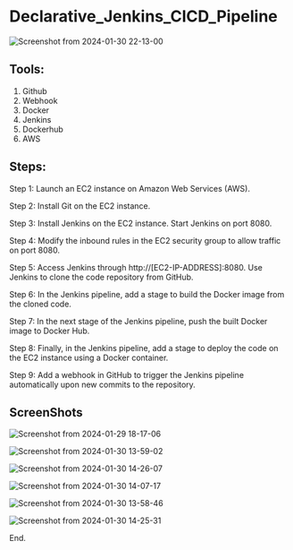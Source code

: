 # Declarative_Jenkins_CICD_Pipeline
![Screenshot from 2024-01-30 22-13-00](https://github.com/DeoreRohit4/Declarative_Jenkins_CICD_Pipeline/assets/102886808/83cd6df8-99a5-4523-a48d-f12162545306)

## Tools:
1. Github
2. Webhook
3. Docker
4. Jenkins
5. Dockerhub
6. AWS

## Steps:
Step 1: 
Launch an EC2 instance on Amazon Web Services (AWS).

Step 2: 
Install Git on the EC2 instance.

Step 3: 
Install Jenkins on the EC2 instance.
Start Jenkins on port 8080.

Step 4: 
Modify the inbound rules in the EC2 security group to allow traffic on port 8080.

Step 5:
Access Jenkins through http://[EC2-IP-ADDRESS]:8080.
Use Jenkins to clone the code repository from GitHub.

Step 6: 
In the Jenkins pipeline, add a stage to build the Docker image from the cloned code.

Step 7: 
In the next stage of the Jenkins pipeline, push the built Docker image to Docker Hub.

Step 8: 
Finally, in the Jenkins pipeline, add a stage to deploy the code on the EC2 instance using a Docker container.

Step 9: 
Add a webhook in GitHub to trigger the Jenkins pipeline automatically upon new commits to the repository.

## ScreenShots
![Screenshot from 2024-01-29 18-17-06](https://github.com/DeoreRohit4/Declarative_Jenkins_CICD_Pipeline/assets/102886808/2c51eaa4-1221-49e0-8124-dbc7cb2d446f)

![Screenshot from 2024-01-30 13-59-02](https://github.com/DeoreRohit4/Declarative_Jenkins_CICD_Pipeline/assets/102886808/1ca7a83a-dae7-4bed-8c9b-c4aac5baa095)

![Screenshot from 2024-01-30 14-26-07](https://github.com/DeoreRohit4/Declarative_Jenkins_CICD_Pipeline/assets/102886808/1dec70e0-2a1d-4db1-931a-9cdc38b53ca5)

![Screenshot from 2024-01-30 14-07-17](https://github.com/DeoreRohit4/Declarative_Jenkins_CICD_Pipeline/assets/102886808/bd98e90a-1b89-4334-9bb2-ba2b21f28991)

![Screenshot from 2024-01-30 13-58-46](https://github.com/DeoreRohit4/Declarative_Jenkins_CICD_Pipeline/assets/102886808/506a002a-bb70-4827-99fa-a65681524cb0)

![Screenshot from 2024-01-30 14-25-31](https://github.com/DeoreRohit4/Declarative_Jenkins_CICD_Pipeline/assets/102886808/d9c251f4-7e4e-423a-91e4-e0ea2aee0f60)

End.
